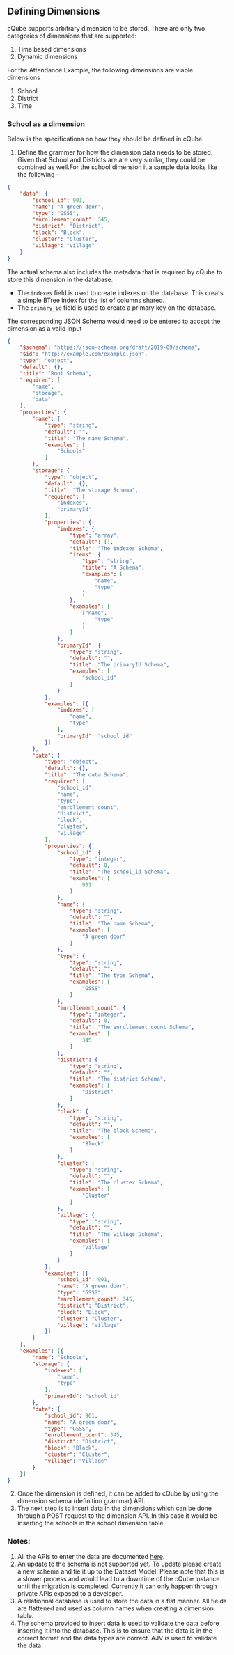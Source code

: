 ## Defining Dimensions

cQube supports arbitrary dimension to be stored. There are only two categories of dimensions that are supported:
1. Time based dimensions
2. Dynamic dimensions

For the Attendance Example, the following dimensions are viable dimensions
1. School
2. District
3. Time


### School as a dimension
Below is the specifications on how they should be defined in cQube.
1. Define the grammer for how the dimension data needs to be stored. Given that School and Districts are are very similar, they could be combined as well.For the school dimension it a sample data looks like the following - 
```json
{
    "data": {
        "school_id": 901,
        "name": "A green door",
        "type": "GSSS",
        "enrollement_count": 345,
        "district": "District",
        "block": "Block",
        "cluster": "Cluster",
        "village": "Village"
    }
}
```
The actual schema also includes the metadata that is required by cQube to store this dimension in the database. 
- The `indexes` field is used to create indexes on the database. This creats a simple BTree index for the list of columns shared.
- The `primary_id` field is used to create a primary key on the database.

The corresponding JSON Schema would need to be entered to accept the dimension as a valid input
```json
{
    "$schema": "https://json-schema.org/draft/2019-09/schema",
    "$id": "http://example.com/example.json",
    "type": "object",
    "default": {},
    "title": "Root Schema",
    "required": [
        "name",
        "storage",
        "data"
    ],
    "properties": {
        "name": {
            "type": "string",
            "default": "",
            "title": "The name Schema",
            "examples": [
                "Schools"
            ]
        },
        "storage": {
            "type": "object",
            "default": {},
            "title": "The storage Schema",
            "required": [
                "indexes",
                "primaryId"
            ],
            "properties": {
                "indexes": {
                    "type": "array",
                    "default": [],
                    "title": "The indexes Schema",
                    "items": {
                        "type": "string",
                        "title": "A Schema",
                        "examples": [
                            "name",
                            "type"
                        ]
                    },
                    "examples": [
                        ["name",
                            "type"
                        ]
                    ]
                },
                "primaryId": {
                    "type": "string",
                    "default": "",
                    "title": "The primaryId Schema",
                    "examples": [
                        "school_id"
                    ]
                }
            },
            "examples": [{
                "indexes": [
                    "name",
                    "type"
                ],
                "primaryId": "school_id"
            }]
        },
        "data": {
            "type": "object",
            "default": {},
            "title": "The data Schema",
            "required": [
                "school_id",
                "name",
                "type",
                "enrollement_count",
                "district",
                "block",
                "cluster",
                "village"
            ],
            "properties": {
                "school_id": {
                    "type": "integer",
                    "default": 0,
                    "title": "The school_id Schema",
                    "examples": [
                        901
                    ]
                },
                "name": {
                    "type": "string",
                    "default": "",
                    "title": "The name Schema",
                    "examples": [
                        "A green door"
                    ]
                },
                "type": {
                    "type": "string",
                    "default": "",
                    "title": "The type Schema",
                    "examples": [
                        "GSSS"
                    ]
                },
                "enrollement_count": {
                    "type": "integer",
                    "default": 0,
                    "title": "The enrollement_count Schema",
                    "examples": [
                        345
                    ]
                },
                "district": {
                    "type": "string",
                    "default": "",
                    "title": "The district Schema",
                    "examples": [
                        "District"
                    ]
                },
                "block": {
                    "type": "string",
                    "default": "",
                    "title": "The block Schema",
                    "examples": [
                        "Block"
                    ]
                },
                "cluster": {
                    "type": "string",
                    "default": "",
                    "title": "The cluster Schema",
                    "examples": [
                        "Cluster"
                    ]
                },
                "village": {
                    "type": "string",
                    "default": "",
                    "title": "The village Schema",
                    "examples": [
                        "Village"
                    ]
                }
            },
            "examples": [{
                "school_id": 901,
                "name": "A green door",
                "type": "GSSS",
                "enrollement_count": 345,
                "district": "District",
                "block": "Block",
                "cluster": "Cluster",
                "village": "Village"
            }]
        }
    },
    "examples": [{
        "name": "Schools",
        "storage": {
            "indexes": [
                "name",
                "type"
            ],
            "primaryId": "school_id"
        },
        "data": {
            "school_id": 901,
            "name": "A green door",
            "type": "GSSS",
            "enrollement_count": 345,
            "district": "District",
            "block": "Block",
            "cluster": "Cluster",
            "village": "Village"
        }
    }]
}
```
2. Once the dimension is defined, it can be added to cQube by using the dimension schema (definition grammar) API.
3. The next step is to insert data in the dimensions which can be done through a POST request to the dimension API. In this case it would be inserting the schools in the school dimension table.

### Notes:
1. All the APIs to enter the data are documented [here](https://github.com/Sunbird-cQube/spec-ms/blob/main/spec.yaml).
2. An update to the schema is not supported yet. To update please create a new schema and tie it up to the Dataset Model. Please note that this is a slower process and would lead to a downtime of the cQube instance until the migration is completed. Currently it can only happen through private APIs exposed to a developer.
3. A relationnal database is used to store the data in a flat manner. All fields are flattened and used as column names when creating a dimension table.
4. The schema provided to insert data is used to validate the data before inserting it into the database. This is to ensure that the data is in the correct format and the data types are correct. AJV is used to validate the data.

